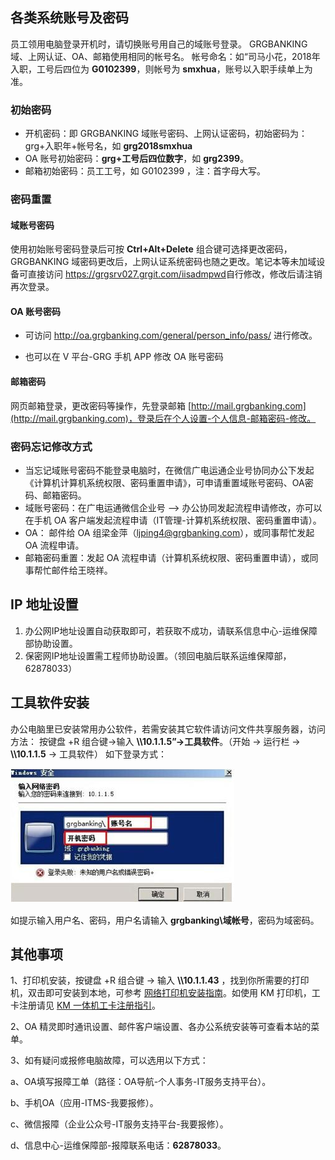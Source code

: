 ## 各类系统账号及密码

员工领用电脑登录开机时，请切换账号用自己的域账号登录。
GRGBANKING 域、上网认证、OA、邮箱使用相同的帐号名。
帐号命名：如“司马小花，2018年入职，工号后四位为 **G0102399**，则帐号为 **smxhua**，账号以入职手续单上为准。

### 初始密码

- 开机密码：即 GRGBANKING 域账号密码、上网认证密码，初始密码为：grg+入职年+帐号名，如 **grg2018smxhua**
- OA 账号初始密码：**grg+工号后四位数字**，如 **grg2399**。
- 邮箱初始密码：员工工号，如 G0102399 ，注：首字母大写。

### 密码重置

#### 域账号密码

使用初始账号密码登录后可按 **Ctrl+Alt+Delete** 组合键可选择更改密码，GRGBANKING 域密码更改后，上网认证系统密码也随之更改。笔记本等未加域设备可直接访问
<https://grgsrv027.grgit.com/iisadmpwd>自行修改，修改后请注销再次登录。
#### OA 账号密码

- 可访问 <http://oa.grgbanking.com/general/person_info/pass/> 进行修改。

- 也可以在 V 平台-GRG 手机 APP 修改 OA 账号密码

#### 邮箱密码

网页邮箱登录，更改密码等操作，先登录邮箱 [http://mail.grgbanking.com](http://mail.grgbanking.com)，登录后在个人设置-个人信息-邮箱密码-修改。

### 密码忘记修改方式

- 当忘记域账号密码不能登录电脑时，在微信广电运通企业号协同办公下发起《计算机计算机系统权限、密码重置申请》，可申请重置域账号密码、OA密码、邮箱密码。
- 域账号密码：在广电运通微信企业号 --> 办公协同发起流程申请修改，亦可以在手机 OA 客户端发起流程申请（IT管理-计算机系统权限、密码重置申请）。
- OA：  邮件给 OA 组梁金萍（ljping4@grgbanking.com），或同事帮忙发起 OA 流程申请。
- 邮箱密码重置：发起 OA 流程申请（计算机系统权限、密码重置申请），或同事帮忙邮件给王晓祥。

## IP 地址设置

1. 办公网IP地址设置自动获取即可，若获取不成功，请联系信息中心-运维保障部协助设置。
2. 保密网IP地址设置需工程师协助设置。（领回电脑后联系运维保障部，62878033）

## 工具软件安装

办公电脑里已安装常用办公软件，若需安装其它软件请访问文件共享服务器，访问方法：
按键盘 <i class="fab fa-windows"></i> +R 组合键→输入 **\\\10.1.1.5”→工具软件**。（开始 → 运行栏 → **\\\10.1.1.5** → 工具软件）
如下登录方式：

![](/imgs/index/login.png)

如提示输入用户名、密码，用户名请输入 **grgbanking\域帐号**，密码为域密码。

## 其他事项
1、打印机安装，按键盘 <i class="fab fa-windows"></i>  +R 组合键 → 输入 **\\\10.1.1.43** ，找到你所需要的打印机，双击即可安装到本地，可参考 [网络打印机安装指南](/Guide/PrnterInstall)。如使用 KM 打印机，工卡注册请见 [KM 一体机工卡注册指引](/Guide/Card/)。

2、OA 精灵即时通讯设置、邮件客户端设置、各办公系统安装等可查看本站的菜单。

3、如有疑问或报修电脑故障，可以选用以下方式：

 a、OA填写报障工单（路径：OA导航-个人事务-IT服务支持平台）。

 b、手机OA（应用-ITMS-我要报修）。

 c、微信报障（企业公众号-IT服务支持平台-我要报修）。

 d、信息中心-运维保障部-报障联系电话：**62878033**。
